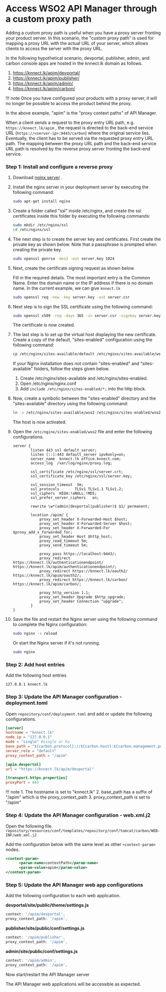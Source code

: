 # Access WSO2 API Manager through a custom proxy path

Adding a custom proxy path is useful when you have a proxy server
fronting your product server. In this scenario, the "custom proxy path"
is used for mapping a proxy URL with the actual URL of your
server, which allows clients to access the server with the proxy
URL.

In the following hypothetical scenario, devportal, publisher, admin, and carbon console apps are hosted in the knnect.lk domain as follows.

1. https://knnect.lk/apim/devportal/
2. https://knnect.lk/apim/publisher/
3. https://knnect.lk/apim/admin/
4. https://knnect.lk/apim/carbon/

!!! note
    Once you have configured your products with a proxy server, it will no longer be possible to access the product behind the proxy.

In the above example, "apim" is the "proxy context paths" of API Manager.

 When a client sends a request to the proxy entry URL path, e.g.
`https://knnect.lk/apim` , the request is directed to the
back-end service URL (`https://<server-ip>:9443/carbon`) 
where the original service lies. Eventually, the client has to be
served via the requested proxy entry URL path. The mapping between the
proxy URL path and the back-end service URL path is resolved by the
reverse proxy server fronting the back-end service.

### Step 1: Install and configure a reverse proxy

1.  Download [nginx server](http://nginx.org/) .
2.  Install the nginx server in your deployment server by executing the
    following command:

    ```bash
    sudo apt-get install nginx
    ```

3.  Create a folder called "ssl" inside /etc/nginx, and create the ssl
    certificates inside this folder by executing the following
    commands:  

    ```bash
    sudo mkdir /etc/nginx/ssl
    cd /etc/nginx/ssl
    ```

4.  The next step is to create the server key and certificates. First
    create the private key as shown below. Note that a passphrase is
    prompted when creating the private key.  

    ```bash
    sudo openssl genrsa -des3 -out server.key 1024
    ```

5.  Next, create the certificate signing request as shown below.

    Fill in the required details. The most important entry is the Common
    Name. Enter the domain name or the IP address if there is no domain name. 
    In the current example, we can give `knnect.lk`

    ```bash
    sudo openssl req -new -key server.key -out server.csr
    ```
    

6.  Next step is to sign the SSL certificate using the following
    command:  

    ```bash
    sudo openssl x509 -req -days 365 -in server.csr -signkey server.key -out server.crt
    ```

    The certificate is now created.

7.  The last step is to set up the virtual host displaying the new
    certificate. Create a copy of the default, "sites-enabled"
    configuration using the following command:  

    ```bash
    cp /etc/nginx/sites-available/default /etc/nginx/sites-available/wso2
    ```

    If your Nginx installation does not contain "sites-enabled" and "sites-available" folders, follow the steps given below.

    1. Create /etc/nginx/sites-available and /etc/nginx/sites-enabled. 
    2. Open /etc/nginx/nginx.conf
    3. Add `include /etc/nginx/sites-enabled/*;` into the http block.


8.  Now, create a symbolic between the "sites-enabled" directory and
    the "sites-available" directory using the following command:  

    ```bash
    ln -s /etc/nginx/sites-available/wso2 /etc/nginx/sites-enabled/wso2
    ```

    The host is now activated.

9.  Open the `/etc/nginx/sites-enabled/wso2` file
    and enter the following configurations.

    ```nginx
    server {
            listen 443 ssl default_server;
            listen [::]:443 default_server ipv6only=on;
            server_name  knnect.lk office.knnect.com;
            access_log  /var/log/nginx/proxy.log;

            ssl_certificate /etc/nginx/ssl/server.crt;
            ssl_certificate_key /etc/nginx/ssl/server.key;
            
            ssl_session_timeout  5m;
            ssl_protocols       TLSv1 TLSv1.1 TLSv1.2;
            ssl_ciphers  HIGH:!aNULL:!MD5;
            ssl_prefer_server_ciphers   on;

            rewrite \w*(admin|devportal|publisher)$ $1/ permanent;

            location /apim/ {   
                proxy_set_header X-Forwarded-Host $host;
                proxy_set_header X-Forwarded-Server $host;
                proxy_set_header X-Forwarded-For $proxy_add_x_forwarded_for;
                proxy_set_header Host $http_host;
                proxy_read_timeout 5m;
                proxy_send_timeout 5m;

                proxy_pass https://localhost:9443/;
                proxy_redirect https://knnect.lk/authenticationendpoint/ https://knnect.lk/apim/authenticationendpoint/;
                proxy_redirect https://knnect.lk/oauth2/ https://knnect.lk/apim/oauth2/;
                proxy_redirect https://knnect.lk/carbon/ https://knnect.lk/apim/carbon/;

                proxy_http_version 1.1;
                proxy_set_header Upgrade $http_upgrade;
                proxy_set_header Connection "upgrade";
            }
    }
    ```

10. Save the file and restart the Nginx server using the following
    command to complete the Nginx configuration:  

    ```bash
    sudo nginx -s reload
    ```
    Or start the Nginx server if it's not running.

    ```bash
    sudo nginx
    ```

### Step 2: Add host entries
Add the following host entries

```
127.0.0.1 knnect.lk
```

### Step 3: Update the API Manager configuration - deployment.toml

Open `repository/conf/deployment.toml` and add or update the following configurations.

```toml
[server]
hostname = "knnect.lk"
node_ip = "127.0.0.1"
mode = "single" #single or ha
base_path = "${carbon.protocol}://${carbon.host}:${carbon.management.port}/apim"
server_role = "default"
proxy_context_path = "/apim"

[apim.devportal]
url = "https://knnect.lk/apim/devportal"

[transport.https.properties]
proxyPort = 443
```

!!! note
    1. The hostname is set to "knnect.lk"
    2. base_path has a suffix of "/apim" which is the proxy_context_path
    3. proxy_context_path is set to "/apim"

### Step 4: Update the API Manager configuration - web.xml.j2

Open the following file.
`repository/resources/conf/templates/repository/conf/tomcat/carbon/WEB-INF/web.xml.j2`

Add the configuration below with the same level as other `<context-param>` nodes.
```xml
<context-param>
      <param-name>contextPath</param-name>
      <param-value>apim</param-value>
</context-param>
```

### Step 5: Update the API Manager web app configurations

Add the following configuration to each web application.

**devportal/site/public/theme/settings.js**
```js
context: '/apim/devportal', 
proxy_context_path: '/apim',
```

**publisher/site/public/conf/settings.js**
```js
context: '/apim/publisher', 
proxy_context_path: '/apim',
```

**admin/site/public/conf/settings.js**
```js
context: '/apim/admin', 
proxy_context_path: '/apim',
```

Now start/restart the API Manager server

The API Manager web applications will be accessible as expected.
